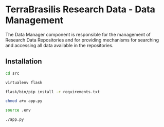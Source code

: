 # TerraBrasilis Research Data - Data Management
The Data Manager component is responsible for the management of Research Data Repositories and for providing mechanisms for searching and accessing all data available in the repositories.

Installation
------------
```sh
cd src

virtualenv flask

flask/bin/pip install -r requirements.txt

chmod a+x app.py

source .env

./app.py
```